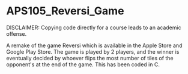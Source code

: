 # APS105_Reversi_Game
DISCLAIMER: Copying code directly for a course leads to an academic offense.

A remake of the game Reversi which is available in the Apple Store and Google Play Store. The game is played by 2 players, and the winner is eventually decided by whoever flips the most number of tiles of the opponent's at the end of the game. 
This has been coded in C.
